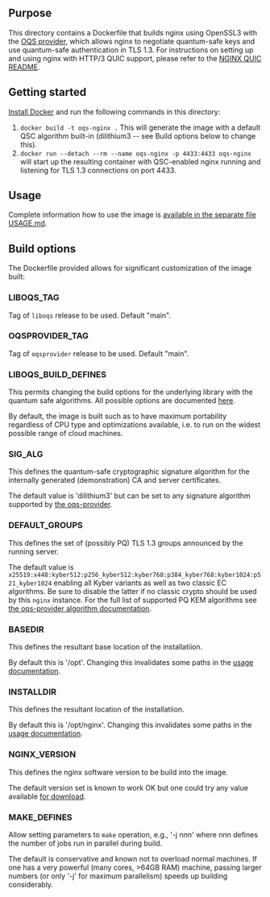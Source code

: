 ## Purpose 

This directory contains a Dockerfile that builds nginx using OpenSSL3 with the [OQS provider](https://github.com/open-quantum-safe/oqs-provider), which allows nginx to negotiate quantum-safe keys and use quantum-safe authentication in TLS 1.3. For instructions on setting up and using nginx with HTTP/3 QUIC support, please refer to the [NGINX QUIC README](https://github.com/open-quantum-safe/oqs-demos/blob/main/nginx/README-QUIC.md).

## Getting started

[Install Docker](https://docs.docker.com/install) and run the following commands in this directory:

1. `docker build -t oqs-nginx .` This will generate the image with a default QSC algorithm built-in (dilithium3 -- see Build options below to change this).
2. `docker run --detach --rm --name oqs-nginx -p 4433:4433 oqs-nginx` will start up the resulting container with QSC-enabled nginx running and listening for TLS 1.3 connections on port 4433.

## Usage

Complete information how to use the image is [available in the separate file USAGE.md](USAGE.md).

## Build options

The Dockerfile provided allows for significant customization of the image built:

### LIBOQS_TAG

Tag of `liboqs` release to be used. Default "main".

### OQSPROVIDER_TAG

Tag of `oqsprovider` release to be used. Default "main".

### LIBOQS_BUILD_DEFINES

This permits changing the build options for the underlying library with the quantum safe algorithms. All possible options are documented [here](https://github.com/open-quantum-safe/liboqs/wiki/Customizing-liboqs).

By default, the image is built such as to have maximum portability regardless of CPU type and optimizations available, i.e. to run on the widest possible range of cloud machines.

### SIG_ALG

This defines the quantum-safe cryptographic signature algorithm for the internally generated (demonstration) CA and server certificates.

The default value is 'dilithium3' but can be set to any signature algorithm supported by [the oqs-provider](https://github.com/open-quantum-safe/oqs-provider#algorithms).

### DEFAULT_GROUPS

This defines the set of (possibly PQ) TLS 1.3 groups announced by the running server.

The default value is `x25519:x448:kyber512:p256_kyber512:kyber768:p384_kyber768:kyber1024:p521_kyber1024` enabling all Kyber variants as well as two classic EC algorithms. Be sure to disable the latter if no classic crypto should be used by this `nginx` instance. For the full list of supported PQ KEM algorithms see [the oqs-provider algorithm documentation](https://github.com/open-quantum-safe/oqs-provider#algorithms).

### BASEDIR

This defines the resultant base location of the installatiion.

By default this is '/opt'. Changing this invalidates some paths in the [usage documentation](USAGE.md).

### INSTALLDIR

This defines the resultant location of the installatiion.

By default this is '/opt/nginx'. Changing this invalidates some paths in the [usage documentation](USAGE.md).

### NGINX_VERSION

This defines the nginx software version to be build into the image.

The default version set is known to work OK but one could try any value available [for download](https://nginx.org/en/download.html).

### MAKE_DEFINES

Allow setting parameters to `make` operation, e.g., '-j nnn' where nnn defines the number of jobs run in parallel during build.

The default is conservative and known not to overload normal machines. If one has a very powerful (many cores, >64GB RAM) machine, passing larger numbers (or only '-j' for maximum parallelism) speeds up building considerably.
